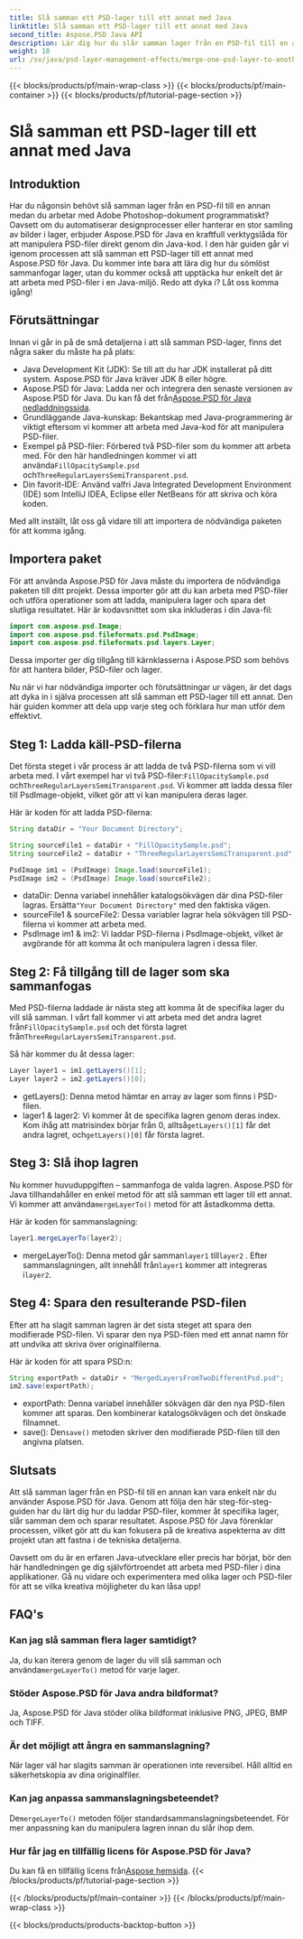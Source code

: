 ```yaml
---
title: Slå samman ett PSD-lager till ett annat med Java
linktitle: Slå samman ett PSD-lager till ett annat med Java
second_title: Aspose.PSD Java API
description: Lär dig hur du slår samman lager från en PSD-fil till en annan med Aspose.PSD för Java med vår steg-för-steg handledning. Perfekt för att automatisera dina designprocesser.
weight: 10
url: /sv/java/psd-layer-management-effects/merge-one-psd-layer-to-another/
---
```


{{< blocks/products/pf/main-wrap-class >}}
{{< blocks/products/pf/main-container >}}
{{< blocks/products/pf/tutorial-page-section >}}

# Slå samman ett PSD-lager till ett annat med Java

## Introduktion

Har du någonsin behövt slå samman lager från en PSD-fil till en annan medan du arbetar med Adobe Photoshop-dokument programmatiskt? Oavsett om du automatiserar designprocesser eller hanterar en stor samling av bilder i lager, erbjuder Aspose.PSD för Java en kraftfull verktygslåda för att manipulera PSD-filer direkt genom din Java-kod. I den här guiden går vi igenom processen att slå samman ett PSD-lager till ett annat med Aspose.PSD för Java. Du kommer inte bara att lära dig hur du sömlöst sammanfogar lager, utan du kommer också att upptäcka hur enkelt det är att arbeta med PSD-filer i en Java-miljö. Redo att dyka i? Låt oss komma igång!

## Förutsättningar

Innan vi går in på de små detaljerna i att slå samman PSD-lager, finns det några saker du måste ha på plats:

- Java Development Kit (JDK): Se till att du har JDK installerat på ditt system. Aspose.PSD för Java kräver JDK 8 eller högre.
-  Aspose.PSD för Java: Ladda ner och integrera den senaste versionen av Aspose.PSD för Java. Du kan få det från[Aspose.PSD för Java nedladdningssida](https://releases.aspose.com/psd/java/).
- Grundläggande Java-kunskap: Bekantskap med Java-programmering är viktigt eftersom vi kommer att arbeta med Java-kod för att manipulera PSD-filer.
-  Exempel på PSD-filer: Förbered två PSD-filer som du kommer att arbeta med. För den här handledningen kommer vi att använda`FillOpacitySample.psd` och`ThreeRegularLayersSemiTransparent.psd`.
- Din favorit-IDE: Använd valfri Java Integrated Development Environment (IDE) som IntelliJ IDEA, Eclipse eller NetBeans för att skriva och köra koden.

Med allt inställt, låt oss gå vidare till att importera de nödvändiga paketen för att komma igång.

## Importera paket

För att använda Aspose.PSD för Java måste du importera de nödvändiga paketen till ditt projekt. Dessa importer gör att du kan arbeta med PSD-filer och utföra operationer som att ladda, manipulera lager och spara det slutliga resultatet. Här är kodavsnittet som ska inkluderas i din Java-fil:

```java
import com.aspose.psd.Image;
import com.aspose.psd.fileformats.psd.PsdImage;
import com.aspose.psd.fileformats.psd.layers.Layer;
```

Dessa importer ger dig tillgång till kärnklasserna i Aspose.PSD som behövs för att hantera bilder, PSD-filer och lager.

Nu när vi har nödvändiga importer och förutsättningar ur vägen, är det dags att dyka in i själva processen att slå samman ett PSD-lager till ett annat. Den här guiden kommer att dela upp varje steg och förklara hur man utför dem effektivt.

## Steg 1: Ladda käll-PSD-filerna

 Det första steget i vår process är att ladda de två PSD-filerna som vi vill arbeta med. I vårt exempel har vi två PSD-filer:`FillOpacitySample.psd` och`ThreeRegularLayersSemiTransparent.psd`. Vi kommer att ladda dessa filer till PsdImage-objekt, vilket gör att vi kan manipulera deras lager.

Här är koden för att ladda PSD-filerna:

```java
String dataDir = "Your Document Directory";

String sourceFile1 = dataDir + "FillOpacitySample.psd";
String sourceFile2 = dataDir + "ThreeRegularLayersSemiTransparent.psd";

PsdImage im1 = (PsdImage) Image.load(sourceFile1);
PsdImage im2 = (PsdImage) Image.load(sourceFile2);
```

- dataDir: Denna variabel innehåller katalogsökvägen där dina PSD-filer lagras. Ersätta`"Your Document Directory"` med den faktiska vägen.
- sourceFile1 & sourceFile2: Dessa variabler lagrar hela sökvägen till PSD-filerna vi kommer att arbeta med.
- PsdImage im1 & im2: Vi laddar PSD-filerna i PsdImage-objekt, vilket är avgörande för att komma åt och manipulera lagren i dessa filer.

## Steg 2: Få tillgång till de lager som ska sammanfogas

 Med PSD-filerna laddade är nästa steg att komma åt de specifika lager du vill slå samman. I vårt fall kommer vi att arbeta med det andra lagret från`FillOpacitySample.psd` och det första lagret från`ThreeRegularLayersSemiTransparent.psd`.

Så här kommer du åt dessa lager:

```java
Layer layer1 = im1.getLayers()[1];
Layer layer2 = im2.getLayers()[0];
```

- getLayers(): Denna metod hämtar en array av lager som finns i PSD-filen.
-  lager1 & lager2: Vi kommer åt de specifika lagren genom deras index. Kom ihåg att matrisindex börjar från 0, alltså`getLayers()[1]` får det andra lagret, och`getLayers()[0]` får första lagret.

## Steg 3: Slå ihop lagren

Nu kommer huvuduppgiften – sammanfoga de valda lagren. Aspose.PSD för Java tillhandahåller en enkel metod för att slå samman ett lager till ett annat. Vi kommer att använda`mergeLayerTo()` metod för att åstadkomma detta.

Här är koden för sammanslagning:

```java
layer1.mergeLayerTo(layer2);
```

-  mergeLayerTo(): Denna metod går samman`layer1` till`layer2` . Efter sammanslagningen, allt innehåll från`layer1` kommer att integreras i`layer2`.

## Steg 4: Spara den resulterande PSD-filen

Efter att ha slagit samman lagren är det sista steget att spara den modifierade PSD-filen. Vi sparar den nya PSD-filen med ett annat namn för att undvika att skriva över originalfilerna.

Här är koden för att spara PSD:n:

```java
String exportPath = dataDir + "MergedLayersFromTwoDifferentPsd.psd";
im2.save(exportPath);
```

- exportPath: Denna variabel innehåller sökvägen där den nya PSD-filen kommer att sparas. Den kombinerar katalogsökvägen och det önskade filnamnet.
-  save(): Den`save()` metoden skriver den modifierade PSD-filen till den angivna platsen.

## Slutsats

Att slå samman lager från en PSD-fil till en annan kan vara enkelt när du använder Aspose.PSD för Java. Genom att följa den här steg-för-steg-guiden har du lärt dig hur du laddar PSD-filer, kommer åt specifika lager, slår samman dem och sparar resultatet. Aspose.PSD för Java förenklar processen, vilket gör att du kan fokusera på de kreativa aspekterna av ditt projekt utan att fastna i de tekniska detaljerna.

Oavsett om du är en erfaren Java-utvecklare eller precis har börjat, bör den här handledningen ge dig självförtroendet att arbeta med PSD-filer i dina applikationer. Gå nu vidare och experimentera med olika lager och PSD-filer för att se vilka kreativa möjligheter du kan låsa upp!

## FAQ's

### Kan jag slå samman flera lager samtidigt?
 Ja, du kan iterera genom de lager du vill slå samman och använda`mergeLayerTo()` metod för varje lager.

### Stöder Aspose.PSD för Java andra bildformat?
Ja, Aspose.PSD för Java stöder olika bildformat inklusive PNG, JPEG, BMP och TIFF.

### Är det möjligt att ångra en sammanslagning?
När lager väl har slagits samman är operationen inte reversibel. Håll alltid en säkerhetskopia av dina originalfiler.

### Kan jag anpassa sammanslagningsbeteendet?
 De`mergeLayerTo()` metoden följer standardsammanslagningsbeteendet. För mer anpassning kan du manipulera lagren innan du slår ihop dem.

### Hur får jag en tillfällig licens för Aspose.PSD för Java?
 Du kan få en tillfällig licens från[Aspose hemsida](https://purchase.aspose.com/temporary-license/).
{{< /blocks/products/pf/tutorial-page-section >}}

{{< /blocks/products/pf/main-container >}}
{{< /blocks/products/pf/main-wrap-class >}}

{{< blocks/products/products-backtop-button >}}
